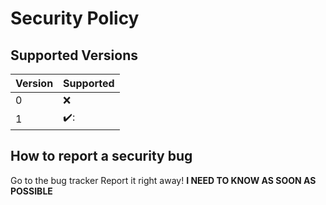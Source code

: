 # Security Policy

## Supported Versions



| Version | Supported          |
| ------- | ------------------ |
| 0       | :x:                |
| 1       | ✔️:                |


## How to report a security bug
Go to the bug tracker
Report it right away! **I NEED TO KNOW AS SOON AS POSSIBLE**
